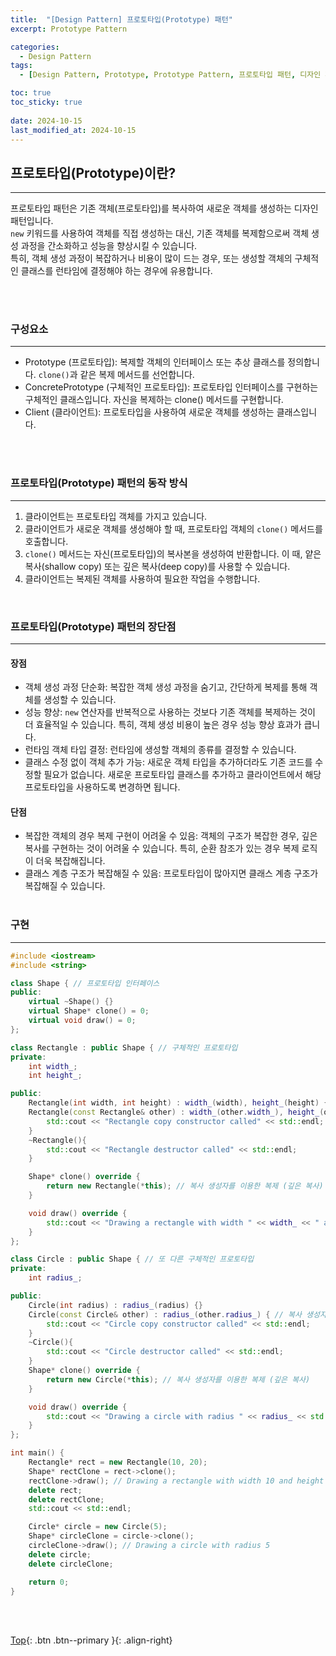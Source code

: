 ```yaml
---
title:  "[Design Pattern] 프로토타입(Prototype) 패턴"
excerpt: Prototype Pattern

categories:
  - Design Pattern
tags:
  - [Design Pattern, Prototype, Prototype Pattern, 프로토타입 패턴, 디자인 패턴]

toc: true
toc_sticky: true
 
date: 2024-10-15
last_modified_at: 2024-10-15
---
```


## 프로토타입(Prototype)이란?
---
프로토타입 패턴은 기존 객체(프로토타입)를 복사하여 새로운 객체를 생성하는 디자인 패턴입니다. <br>
```new``` 키워드를 사용하여 객체를 직접 생성하는 대신, 기존 객체를 복제함으로써 객체 생성 과정을 간소화하고 성능을 향상시킬 수 있습니다. <br>
특히, 객체 생성 과정이 복잡하거나 비용이 많이 드는 경우, 또는 생성할 객체의 구체적인 클래스를 런타임에 결정해야 하는 경우에 유용합니다.

<br><br>

### 구성요소
---
* Prototype (프로토타입): 복제할 객체의 인터페이스 또는 추상 클래스를 정의합니다. ```clone()```과 같은 복제 메서드를 선언합니다.
* ConcretePrototype (구체적인 프로토타입): 프로토타입 인터페이스를 구현하는 구체적인 클래스입니다. 자신을 복제하는 clone() 메서드를 구현합니다.
* Client (클라이언트): 프로토타입을 사용하여 새로운 객체를 생성하는 클래스입니다.

<br><br>

### 프로토타입(Prototype) 패턴의 동작 방식
---
1. 클라이언트는 프로토타입 객체를 가지고 있습니다.
2. 클라이언트가 새로운 객체를 생성해야 할 때, 프로토타입 객체의 ```clone()``` 메서드를 호출합니다.
3. ```clone()``` 메서드는 자신(프로토타입)의 복사본을 생성하여 반환합니다. 이 때, 얕은 복사(shallow copy) 또는 깊은 복사(deep copy)를 사용할 수 있습니다.
4. 클라이언트는 복제된 객체를 사용하여 필요한 작업을 수행합니다.

<br>

### 프로토타입(Prototype) 패턴의 장단점
---
#### 장점
* 객체 생성 과정 단순화: 복잡한 객체 생성 과정을 숨기고, 간단하게 복제를 통해 객체를 생성할 수 있습니다.
* 성능 향상: ```new``` 연산자를 반복적으로 사용하는 것보다 기존 객체를 복제하는 것이 더 효율적일 수 있습니다. 특히, 객체 생성 비용이 높은 경우 성능 향상 효과가 큽니다.
* 런타임 객체 타입 결정: 런타임에 생성할 객체의 종류를 결정할 수 있습니다.
* 클래스 수정 없이 객체 추가 가능: 새로운 객체 타입을 추가하더라도 기존 코드를 수정할 필요가 없습니다. 새로운 프로토타입 클래스를 추가하고 클라이언트에서 해당 프로토타입을 사용하도록 변경하면 됩니다.

#### 단점
* 복잡한 객체의 경우 복제 구현이 어려울 수 있음: 객체의 구조가 복잡한 경우, 깊은 복사를 구현하는 것이 어려울 수 있습니다. 특히, 순환 참조가 있는 경우 복제 로직이 더욱 복잡해집니다.
* 클래스 계층 구조가 복잡해질 수 있음: 프로토타입이 많아지면 클래스 계층 구조가 복잡해질 수 있습니다.
<br><br>

### 구현
---

```C++
#include <iostream>
#include <string>

class Shape { // 프로토타입 인터페이스
public:
    virtual ~Shape() {}
    virtual Shape* clone() = 0;
    virtual void draw() = 0;
};

class Rectangle : public Shape { // 구체적인 프로토타입
private:
    int width_;
    int height_;

public:
    Rectangle(int width, int height) : width_(width), height_(height) {}
    Rectangle(const Rectangle& other) : width_(other.width_), height_(other.height_) { // 복사 생성자 (깊은 복사)
        std::cout << "Rectangle copy constructor called" << std::endl;
    }
    ~Rectangle(){
        std::cout << "Rectangle destructor called" << std::endl;
    }

    Shape* clone() override {
        return new Rectangle(*this); // 복사 생성자를 이용한 복제 (깊은 복사)
    }

    void draw() override {
        std::cout << "Drawing a rectangle with width " << width_ << " and height " << height_ << std::endl;
    }
};

class Circle : public Shape { // 또 다른 구체적인 프로토타입
private:
    int radius_;

public:
    Circle(int radius) : radius_(radius) {}
    Circle(const Circle& other) : radius_(other.radius_) { // 복사 생성자 (깊은 복사)
        std::cout << "Circle copy constructor called" << std::endl;
    }
    ~Circle(){
        std::cout << "Circle destructor called" << std::endl;
    }
    Shape* clone() override {
        return new Circle(*this); // 복사 생성자를 이용한 복제 (깊은 복사)
    }

    void draw() override {
        std::cout << "Drawing a circle with radius " << radius_ << std::endl;
    }
};

int main() {
    Rectangle* rect = new Rectangle(10, 20);
    Shape* rectClone = rect->clone();
    rectClone->draw(); // Drawing a rectangle with width 10 and height 20
    delete rect;
    delete rectClone;
    std::cout << std::endl;

    Circle* circle = new Circle(5);
    Shape* circleClone = circle->clone();
    circleClone->draw(); // Drawing a circle with radius 5
    delete circle;
    delete circleClone;

    return 0;
}
```

<br><br>

[Top](#){: .btn .btn--primary }{: .align-right}